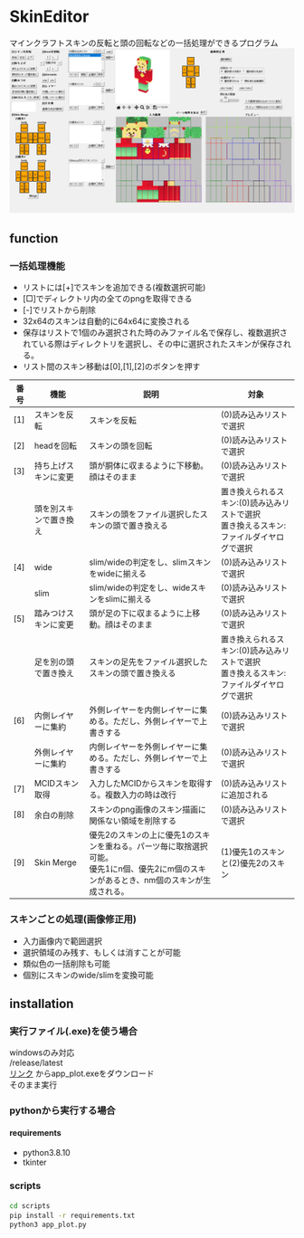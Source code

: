 # SkinEditor
マインクラフトスキンの反転と頭の回転などの一括処理ができるプログラム
![スクリーンショット 2022-10-14 011523](image/display3.png)
## function
### 一括処理機能
- リストには[+]でスキンを追加できる(複数選択可能)
- [□]でディレクトリ内の全てのpngを取得できる
- [-]でリストから削除
- 32x64のスキンは自動的に64x64に変換される
- 保存はリストで1個のみ選択された時のみファイル名で保存し、複数選択されている際はディレクトリを選択し、その中に選択されたスキンが保存される。
- リスト間のスキン移動は[0],[1],[2]のボタンを押す


| 番号|機能 | 説明 |対象|
| ----|---- | ---- |----|
| [1]|スキンを反転 | スキンを反転 |(0)読み込みリストで選択|
| [2]|headを回転 | スキンの頭を回転 |(0)読み込みリストで選択|
| [3]|持ち上げスキンに変更 | 頭が胴体に収まるように下移動。顔はそのまま |(0)読み込みリストで選択|
| |頭を別スキンで置き換え| スキンの頭をファイル選択したスキンの頭で置き換える|置き換えられるスキン:(0)読み込みリストで選択<br>置き換えるスキン:ファイルダイヤログで選択|
| [4]|wide | slim/wideの判定をし、slimスキンをwideに揃える|(0)読み込みリストで選択|
| |slim | slim/wideの判定をし、wideスキンをslimに揃える|(0)読み込みリストで選択|
| [5]|踏みつけスキンに変更 | 頭が足の下に収まるように上移動。顔はそのまま |(0)読み込みリストで選択|
| |足を別の頭で置き換え| スキンの足先をファイル選択したスキンの頭で置き換える|置き換えられるスキン:(0)読み込みリストで選択<br>置き換えるスキン:ファイルダイヤログで選択|
| [6]|内側レイヤーに集約 | 外側レイヤーを内側レイヤーに集める。ただし、外側レイヤーで上書きする|(0)読み込みリストで選択|
| |外側レイヤーに集約 | 内側レイヤーを外側レイヤーに集める。ただし、外側レイヤーで上書きする|(0)読み込みリストで選択|
|[7]|MCIDスキン取得|入力したMCIDからスキンを取得する。複数入力の時は改行|(0)読み込みリストに追加される
|[8]|余白の削除| スキンのpng画像のスキン描画に関係ない領域を削除する|(0)読み込みリストで選択|
|[9]|Skin Merge|優先2のスキンの上に優先1のスキンを重ねる。パーツ毎に取捨選択可能。<br>優先1にn個、優先2にm個のスキンがあるとき、nm個のスキンが生成される。|(1)優先1のスキンと(2)優先2のスキン|

### スキンごとの処理(画像修正用)
- 入力画像内で範囲選択
- 選択領域のみ残す、もしくは消すことが可能
- 類似色の一括削除も可能
- 個別にスキンのwide/slimを変換可能

## installation
### 実行ファイル(.exe)を使う場合
windowsのみ対応  
/release/latest  
[リンク](https://github.com/TACOWASA059/SkinEditor/releases/)
からapp_plot.exeをダウンロード  
そのまま実行
###  pythonから実行する場合  
####  requirements  
* python3.8.10
* tkinter
###  scripts
```bash
cd scripts
pip install -r requirements.txt
python3 app_plot.py
```

